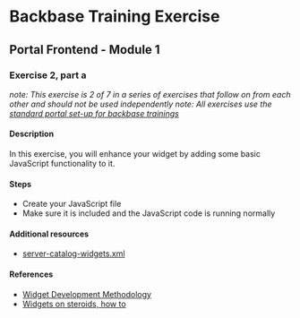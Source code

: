 # Backbase Training Exercise

## Portal Frontend - Module 1

### Exercise 2, part a

_note: This exercise is 2 of 7 in a series of exercises that follow on from each other and should not be used independently_
_note: All exercises use the [standard portal set-up for backbase trainings](https://my.backbase.com/resources/how-to-guides/getting-your-first-launchpad-based-portal-set-up/)_

#### Description

In this exercise, you will enhance your widget by adding some basic JavaScript functionality to it.

#### Steps

 - Create your JavaScript file
 - Make sure it is included and the JavaScript code is running normally

#### Additional resources

 - [server-catalog-widgets.xml](../../../../../config-info/import/server-catalog-widgets.xml#L28-L52)

#### References

 - [Widget Development Methodology](https://github.com/Backbase/methodology-widget-development)
 - [Widgets on steroids, how to](https://my.backbase.com/resources/how-to-guides/widgets-on-steroids-launchpad)
